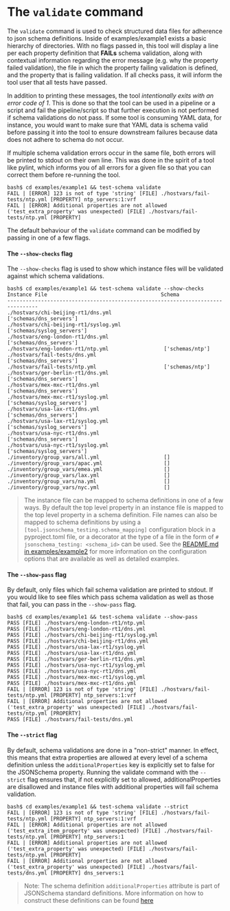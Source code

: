 # The `validate` command

The `validate` command is used to check structured data files for adherence to json schema definitions. Inside of examples/example1 exists a basic hierarchy of directories. With no flags passed in, this tool will display a line per each property definition that **FAILs** schema validation, along with contextual information regarding the error message (e.g. why the property failed validation), the file in which the property failing validation is defined, and the property that is failing validation. If all checks pass, it will inform the tool user that all tests have passed.

In addition to printing these messages, the tool *intentionally exits with an error code of 1*. This is done so that the tool can be used in a pipeline or a script and fail the pipeline/script so that further execution is not performed if schema validations do not pass. If some tool is consuming YAML data, for instance, you would want to make sure that YAML data is schema valid before passing it into the tool to ensure downstream failures because data does not adhere to schema do not occur.

If multiple schema validation errors occur in the same file, both errors will be printed to stdout on their own line. This was done in the spirit of a tool like pylint, which informs you of all errors for a given file so that you can correct them before re-running the tool.

```cli
bash$ cd examples/example1 && test-schema validate
FAIL | [ERROR] 123 is not of type 'string' [FILE] ./hostvars/fail-tests/ntp.yml [PROPERTY] ntp_servers:1:vrf
FAIL | [ERROR] Additional properties are not allowed ('test_extra_property' was unexpected) [FILE] ./hostvars/fail-tests/ntp.yml [PROPERTY]
```

The default behaviour of the `validate` command can be modified by passing in one of a few flags.

#### The `--show-checks` flag

The `--show-checks` flag is used to show which instance files will be validated against which schema validations.

```cli
bash$ cd examples/example1 && test-schema validate --show-checks
Instance File                                     Schema
--------------------------------------------------------------------------------
./hostvars/chi-beijing-rt1/dns.yml                 ['schemas/dns_servers']
./hostvars/chi-beijing-rt1/syslog.yml              ['schemas/syslog_servers']
./hostvars/eng-london-rt1/dns.yml                  ['schemas/dns_servers']
./hostvars/eng-london-rt1/ntp.yml                  ['schemas/ntp']
./hostvars/fail-tests/dns.yml                      ['schemas/dns_servers']
./hostvars/fail-tests/ntp.yml                      ['schemas/ntp']
./hostvars/ger-berlin-rt1/dns.yml                  ['schemas/dns_servers']
./hostvars/mex-mxc-rt1/dns.yml                     ['schemas/dns_servers']
./hostvars/mex-mxc-rt1/syslog.yml                  ['schemas/syslog_servers']
./hostvars/usa-lax-rt1/dns.yml                     ['schemas/dns_servers']
./hostvars/usa-lax-rt1/syslog.yml                  ['schemas/syslog_servers']
./hostvars/usa-nyc-rt1/dns.yml                     ['schemas/dns_servers']
./hostvars/usa-nyc-rt1/syslog.yml                  ['schemas/syslog_servers']
./inventory/group_vars/all.yml                     []
./inventory/group_vars/apac.yml                    []
./inventory/group_vars/emea.yml                    []
./inventory/group_vars/lax.yml                     []
./inventory/group_vars/na.yml                      []
./inventory/group_vars/nyc.yml                     []
```

> The instance file can be mapped to schema definitions in one of a few ways. By default the top level property in an instance file is mapped to the top level property in a schema definition. File names can also be mapped to schema definitions by using a `[tool.jsonschema_testing.schema_mapping]` configuration block in a pyproject.toml file, or a decorator at the type of a file in the form of `# jsonschema_testing: <schema_id>` can be used. See the [README.md in examples/example2](https://github.com/networktocode-llc/jsonschema_testing/tree/master/examplesexamples/example2) for more information on the configuration options that are available as well as detailed examples.

#### The `--show-pass` flag

By default, only files which fail schema validation are printed to stdout. If you would like to see files which pass schema validation as well as those that fail, you can pass in the `--show-pass` flag.

```cli
bash$ cd examples/example1 && test-schema validate --show-pass                           
PASS [FILE] ./hostvars/eng-london-rt1/ntp.yml
PASS [FILE] ./hostvars/eng-london-rt1/dns.yml
PASS [FILE] ./hostvars/chi-beijing-rt1/syslog.yml
PASS [FILE] ./hostvars/chi-beijing-rt1/dns.yml
PASS [FILE] ./hostvars/usa-lax-rt1/syslog.yml
PASS [FILE] ./hostvars/usa-lax-rt1/dns.yml
PASS [FILE] ./hostvars/ger-berlin-rt1/dns.yml
PASS [FILE] ./hostvars/usa-nyc-rt1/syslog.yml
PASS [FILE] ./hostvars/usa-nyc-rt1/dns.yml
PASS [FILE] ./hostvars/mex-mxc-rt1/syslog.yml
PASS [FILE] ./hostvars/mex-mxc-rt1/dns.yml
FAIL | [ERROR] 123 is not of type 'string' [FILE] ./hostvars/fail-tests/ntp.yml [PROPERTY] ntp_servers:1:vrf
FAIL | [ERROR] Additional properties are not allowed ('test_extra_property' was unexpected) [FILE] ./hostvars/fail-tests/ntp.yml [PROPERTY] 
PASS [FILE] ./hostvars/fail-tests/dns.yml
```

#### The `--strict` flag

By default, schema validations are done in a "non-strict" manner. In effect, this means that extra properties are allowed at every level of a schema definition unless the `additionalProperties` key is explicitly set to false for the JSONSchema property. Running the validate command with the `--strict` flag ensures that, if not explicitly set to allowed, additionalProperties are disallowed and instance files with additional properties will fail schema validation.

```cli
bash$ cd examples/example1 && test-schema validate --strict   
FAIL | [ERROR] 123 is not of type 'string' [FILE] ./hostvars/fail-tests/ntp.yml [PROPERTY] ntp_servers:1:vrf
FAIL | [ERROR] Additional properties are not allowed ('test_extra_item_property' was unexpected) [FILE] ./hostvars/fail-tests/ntp.yml [PROPERTY] ntp_servers:1
FAIL | [ERROR] Additional properties are not allowed ('test_extra_property' was unexpected) [FILE] ./hostvars/fail-tests/ntp.yml [PROPERTY] 
FAIL | [ERROR] Additional properties are not allowed ('test_extra_property' was unexpected) [FILE] ./hostvars/fail-tests/dns.yml [PROPERTY] dns_servers:1
```

> Note: The schema definition `additionalProperties` attribute is part of JSONSchema standard definitions. More information on how to construct these definitions can be found [here](https://json-schema.org/understanding-json-schema/reference/object.html)